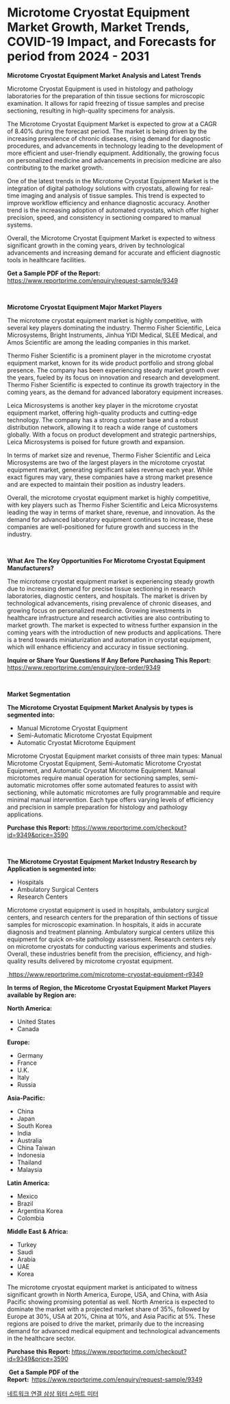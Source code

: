 <p><h1>Microtome Cryostat Equipment Market Growth, Market Trends, COVID-19 Impact, and Forecasts for period from 2024 - 2031</h1></p><p><strong>Microtome Cryostat Equipment Market Analysis and Latest Trends</strong></p>
<p><p>Microtome Cryostat Equipment is used in histology and pathology laboratories for the preparation of thin tissue sections for microscopic examination. It allows for rapid freezing of tissue samples and precise sectioning, resulting in high-quality specimens for analysis.</p><p>The Microtome Cryostat Equipment Market is expected to grow at a CAGR of 8.40% during the forecast period. The market is being driven by the increasing prevalence of chronic diseases, rising demand for diagnostic procedures, and advancements in technology leading to the development of more efficient and user-friendly equipment. Additionally, the growing focus on personalized medicine and advancements in precision medicine are also contributing to the market growth.</p><p>One of the latest trends in the Microtome Cryostat Equipment Market is the integration of digital pathology solutions with cryostats, allowing for real-time imaging and analysis of tissue samples. This trend is expected to improve workflow efficiency and enhance diagnostic accuracy. Another trend is the increasing adoption of automated cryostats, which offer higher precision, speed, and consistency in sectioning compared to manual systems.</p><p>Overall, the Microtome Cryostat Equipment Market is expected to witness significant growth in the coming years, driven by technological advancements and increasing demand for accurate and efficient diagnostic tools in healthcare facilities.</p></p>
<p><strong>Get a Sample PDF of the Report:&nbsp;</strong> <a href="https://www.reportprime.com/enquiry/request-sample/9349">https://www.reportprime.com/enquiry/request-sample/9349</a></p>
<p>&nbsp;</p>
<p><strong>Microtome Cryostat Equipment Major Market Players</strong></p>
<p><p>The microtome cryostat equipment market is highly competitive, with several key players dominating the industry. Thermo Fisher Scientific, Leica Microsystems, Bright Instruments, Jinhua YIDI Medical, SLEE Medical, and Amos Scientific are among the leading companies in this market.</p><p>Thermo Fisher Scientific is a prominent player in the microtome cryostat equipment market, known for its wide product portfolio and strong global presence. The company has been experiencing steady market growth over the years, fueled by its focus on innovation and research and development. Thermo Fisher Scientific is expected to continue its growth trajectory in the coming years, as the demand for advanced laboratory equipment increases.</p><p>Leica Microsystems is another key player in the microtome cryostat equipment market, offering high-quality products and cutting-edge technology. The company has a strong customer base and a robust distribution network, allowing it to reach a wide range of customers globally. With a focus on product development and strategic partnerships, Leica Microsystems is poised for future growth and expansion.</p><p>In terms of market size and revenue, Thermo Fisher Scientific and Leica Microsystems are two of the largest players in the microtome cryostat equipment market, generating significant sales revenue each year. While exact figures may vary, these companies have a strong market presence and are expected to maintain their position as industry leaders.</p><p>Overall, the microtome cryostat equipment market is highly competitive, with key players such as Thermo Fisher Scientific and Leica Microsystems leading the way in terms of market share, revenue, and innovation. As the demand for advanced laboratory equipment continues to increase, these companies are well-positioned for future growth and success in the industry.</p></p>
<p>&nbsp;</p>
<p><strong>What Are The Key Opportunities For Microtome Cryostat Equipment Manufacturers?</strong></p>
<p><p>The microtome cryostat equipment market is experiencing steady growth due to increasing demand for precise tissue sectioning in research laboratories, diagnostic centers, and hospitals. The market is driven by technological advancements, rising prevalence of chronic diseases, and growing focus on personalized medicine. Growing investments in healthcare infrastructure and research activities are also contributing to market growth. The market is expected to witness further expansion in the coming years with the introduction of new products and applications. There is a trend towards miniaturization and automation in cryostat equipment, which will enhance efficiency and accuracy in tissue sectioning.</p></p>
<p><strong>Inquire or Share Your Questions If Any Before Purchasing This Report:</strong> <a href="https://www.reportprime.com/enquiry/pre-order/9349">https://www.reportprime.com/enquiry/pre-order/9349</a></p>
<p>&nbsp;</p>
<p><strong>Market Segmentation</strong></p>
<p><strong>The Microtome Cryostat Equipment Market Analysis by types is segmented into:</strong></p>
<p><ul><li>Manual Microtome Cryostat Equipment</li><li>Semi-Automatic Microtome Cryostat Equipment</li><li>Automatic Cryostat Microtome Equipment</li></ul></p>
<p><p>Microtome Cryostat Equipment market consists of three main types: Manual Microtome Cryostat Equipment, Semi-Automatic Microtome Cryostat Equipment, and Automatic Cryostat Microtome Equipment. Manual microtomes require manual operation for sectioning samples, semi-automatic microtomes offer some automated features to assist with sectioning, while automatic microtomes are fully programmable and require minimal manual intervention. Each type offers varying levels of efficiency and precision in sample preparation for histology and pathology applications.</p></p>
<p><strong>Purchase this Report:&nbsp;</strong><a href="https://www.reportprime.com/checkout?id=9349&price=3590">https://www.reportprime.com/checkout?id=9349&price=3590</a></p>
<p>&nbsp;</p>
<p><strong>The Microtome Cryostat Equipment Market Industry Research by Application is segmented into:</strong></p>
<p><ul><li>Hospitals</li><li>Ambulatory Surgical Centers</li><li>Research Centers</li></ul></p>
<p><p>Microtome cryostat equipment is used in hospitals, ambulatory surgical centers, and research centers for the preparation of thin sections of tissue samples for microscopic examination. In hospitals, it aids in accurate diagnosis and treatment planning. Ambulatory surgical centers utilize this equipment for quick on-site pathology assessment. Research centers rely on microtome cryostats for conducting various experiments and studies. Overall, these industries benefit from the precision, efficiency, and high-quality results delivered by microtome cryostat equipment.</p></p>
<p><a href="https://www.reportprime.com/microtome-cryostat-equipment-r9349">&nbsp;https://www.reportprime.com/microtome-cryostat-equipment-r9349</a></p>
<p><strong>In terms of Region, the Microtome Cryostat Equipment Market Players available by Region are:</strong></p>
<p>
    <p> <strong> North America: </strong>
        <ul>
            <li>United States</li>
            <li>Canada</li>
        </ul>
        </p> 
    <p> <strong> Europe: </strong>
        <ul>
            <li>Germany</li>
            <li>France</li>
            <li>U.K.</li>
            <li>Italy</li>
            <li>Russia</li>
        </ul>
        </p> 
    <p> <strong> Asia-Pacific: </strong>
        <ul>
            <li>China</li>
            <li>Japan</li>
            <li>South Korea</li>
            <li>India</li>
            <li>Australia</li>
            <li>China Taiwan</li>
            <li>Indonesia</li>
            <li>Thailand</li>
            <li>Malaysia</li>
        </ul>
        </p> 
    <p> <strong> Latin America: </strong>
        <ul>
            <li>Mexico</li>
            <li>Brazil</li>
            <li>Argentina Korea</li>
            <li>Colombia</li>
        </ul>
        </p> 
    <p> <strong> Middle East & Africa: </strong>
        <ul>
            <li>Turkey</li>
            <li>Saudi</li>
            <li>Arabia</li>
            <li>UAE</li>
            <li>Korea</li>
        </ul>
    </p>
    </p>
<p><p>The microtome cryostat equipment market is anticipated to witness significant growth in North America, Europe, USA, and China, with Asia Pacific showing promising potential as well. North America is expected to dominate the market with a projected market share of 35%, followed by Europe at 30%, USA at 20%, China at 10%, and Asia Pacific at 5%. These regions are poised to drive the market, primarily due to the increasing demand for advanced medical equipment and technological advancements in the healthcare sector.</p></p>
<p><strong>Purchase this Report: </strong><a href="https://www.reportprime.com/checkout?id=9349&price=3590">https://www.reportprime.com/checkout?id=9349&price=3590</a></p>
<p>&nbsp;<strong>Get a Sample PDF of the Report:&nbsp;&nbsp;</strong><a href="https://www.reportprime.com/enquiry/request-sample/9349">https://www.reportprime.com/enquiry/request-sample/9349</a></p>
<p><strong></strong></p>
<p><p><a href="https://github.com/RichardLueilwitz787/Market-Research-Report-List-3/blob/main/2646999106107.md">네트워크 연결 삼상 워터 스마트 미터</a></p></p>